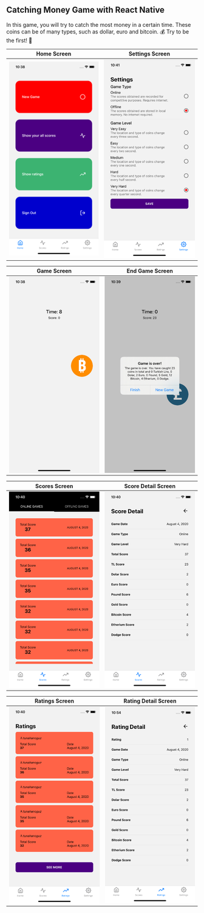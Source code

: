 ## Catching Money Game with React Native

In this game, you will try to catch the most money in a certain time. These coins can be of many types, such as dollar, euro and bitcoin. 💰 Try to be the first! 🥇

Home Screen | Settings Screen
------------ | -------------
![Home Screen](./src/assets/demo/HOME.png) | ![Settings Screen](./src/assets/demo/SETTINGS.png)

Game Screen | End Game Screen
------------ | -------------
![Game Screen](./src/assets/demo/GAME-SCREEN.png) | ![End Game Screen](./src/assets/demo/END-GAME-SCREEN.png)

Scores Screen | Score Detail Screen 
------------ | -------------
![Scores Screen](./src/assets/demo/SCORES.png) | ![Score Detail Screen](./src/assets/demo/SCORE-DETAIL.png)

Ratings Screen | Rating Detail Screen 
------------ | -------------
![Ratings Screen](./src/assets/demo/RATINGS.png) | ![Score Detail Screen](./src/assets/demo/RATING-DETAIL.png)